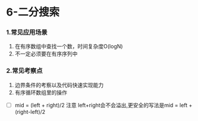# 6-二分搜索

### 1.常见应用场景

1. 在有序数组中查找一个数，时间复杂度O(logN)
2. 不一定必须要在有序序列中

### 2.常见考察点

1. 边界条件的考察以及代码快速实现能力
2. 有序循环数组里的操作





- [ ] mid = (left + right)/2 注意 left+right会不会溢出,更安全的写法是mid = left + (right-left)/2

